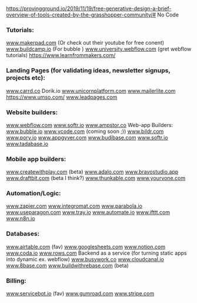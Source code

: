 https://provingground.io/2019/11/19/free-generative-design-a-brief-overview-of-tools-created-by-the-grasshopper-community/# No Code

### Tutorials:

www.makerpad.com (Or check out their youtube for free conent)
www.buildcamp.io (For bubble )
www.university.webflow.com (gret webflow tutorials)
https://www.learnfrommakers.com/

### Landing Pages (for validating ideas, newsletter signups, projects etc):

www.carrd.co
Dorik.io
www.unicornplatform.com
www.mailerlite.com
https://www.umso.com/
www.leadpages.com

### Website builders:

www.webflow.com
www.softr.io
www.ampstor.co
Web-app Builders:
www.bubble.io
www.ycode.com (coming soon ;))
www.bildr.com
www.pory.io
www.appgyver.com
www.budibase.com
www.softr.io
www.tadabase.io

### Mobile app builders:

www.createwithplay.com (beta)
www.adalo.com
www.bravostudio.app
www.draftbit.com (beta I think?)
www.thunkable.com
www.yourvone.com

### Automation/Logic:

www.zapier.com
www.integromat.com
www.parabola.io
www.useparagon.com
www.tray.io
www.automate.io
www.ifttt.com
www.n8n.io

### Databases:

www.airtable.com (fav)
www.googlesheets.com
www.notion.com
www.coda.io
www.rows.com
Backend as a service (for turning static apps into dynamic ex. webflow)
www.busywork.co
www.cloudcanal.io
www.8base.com
www.buildwithrebase.com (beta)

### Billing:

www.servicebot.io (fav)
www.gumroad.com
www.stripe.com
